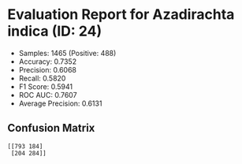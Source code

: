 # Evaluation Report for Azadirachta indica (ID: 24)
- Samples: 1465 (Positive: 488)
- Accuracy: 0.7352
- Precision: 0.6068
- Recall: 0.5820
- F1 Score: 0.5941
- ROC AUC: 0.7607
- Average Precision: 0.6131

## Confusion Matrix
```
[[793 184]
 [204 284]]
```